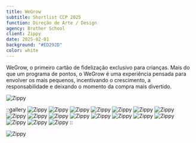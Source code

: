 ```yaml
---
title: WeGrow
subtitle: Shortlist CCP 2025
function: Direção de Arte / Design
agency: Brother School
client: Zippy
date: 2025-02-01
background: "#ED292D"
color: white
---
```


WeGrow, o primeiro cartão de fidelização exclusivo para crianças. Mais do que um programa de pontos, o WeGrow é uma experiência pensada para envolver os mais pequenos, incentivando o crescimento, a responsabilidade e deixando o momento da compra mais divertido.

![Zippy](./cases/zippy/board.jpg)

::gallery
![Zippy](./cases/zippy/Z00001.jpg)
![Zippy](./cases/zippy/Z00002.jpg)
![Zippy](./cases/zippy/Z00003.jpg)
![Zippy](./cases/zippy/Z00004.jpg)
![Zippy](./cases/zippy/Z00005.jpg)
![Zippy](./cases/zippy/Z00006.jpg)
![Zippy](./cases/zippy/Z00007.jpg)
![Zippy](./cases/zippy/Z00008.jpg)
![Zippy](./cases/zippy/Z00009.jpg)
![Zippy](./cases/zippy/Z00010.jpg)
![Zippy](./cases/zippy/Z00011.jpg)
![Zippy](./cases/zippy/Z00012.jpg)
![Zippy](./cases/zippy/Z00013.jpg)
![Zippy](./cases/zippy/Z00014.jpg)
![Zippy](./cases/zippy/Z00015.jpg)
![Zippy](./cases/zippy/Z00016.jpg)
![Zippy](./cases/zippy/Z00017.jpg)
![Zippy](./cases/zippy/Z00018.jpg)
::

![Zippy](./cases/zippy/mockup.jpg)
